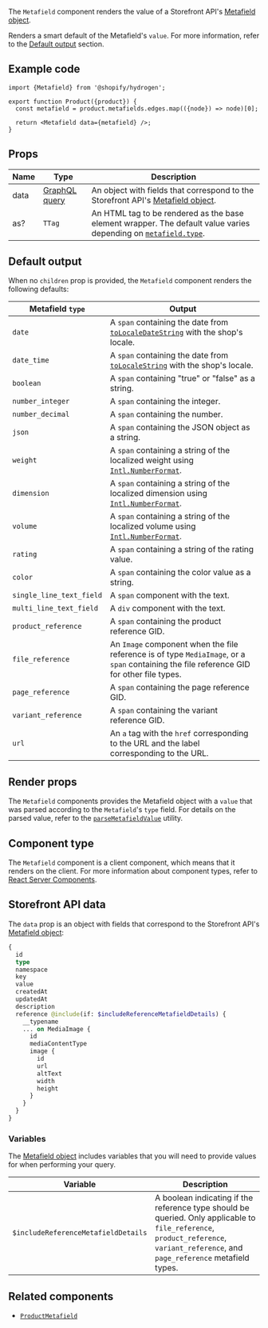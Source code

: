 <!-- This file is generated from source code in the Shopify/hydrogen repo. Edit the files in /packages/hydrogen/src/components/Metafield and run 'yarn generate-docs' at the root of this repo. For more information, refer to https://github.com/Shopify/shopify-dev/blob/main/content/internal/operations/hydrogen-reference-docs.md. -->

The `Metafield` component renders the value of a Storefront
API's [Metafield object](/api/storefront/reference/common-objects/metafield).

Renders a smart default of the
Metafield's `value`. For more information, refer to the [Default output](#default-output) section.

## Example code

```tsx
import {Metafield} from '@shopify/hydrogen';

export function Product({product}) {
  const metafield = product.metafields.edges.map(({node}) => node)[0];

  return <Metafield data={metafield} />;
}
```

## Props

| Name | Type                                  | Description                                                                                                                               |
| ---- | ------------------------------------- | ----------------------------------------------------------------------------------------------------------------------------------------- |
| data | [GraphQL query](#storefront-api-data) | An object with fields that correspond to the Storefront API's [Metafield object](/api/storefront/reference/common-objects/metafield).     |
| as?  | <code>TTag</code>                     | An HTML tag to be rendered as the base element wrapper. The default value varies depending on [`metafield.type`](/apps/metafields/types). |

## Default output

When no `children` prop is provided, the `Metafield` component renders the following defaults:

| Metafield `type`         | Output                                                                                                                                                                                     |
| ------------------------ | ------------------------------------------------------------------------------------------------------------------------------------------------------------------------------------------ |
| `date`                   | A `span` containing the date from [`toLocaleDateString`](https://developer.mozilla.org/en-US/docs/Web/JavaScript/Reference/Global_Objects/Date/toLocaleDateString) with the shop's locale. |
| `date_time`              | A `span` containing the date from [`toLocaleString`](https://developer.mozilla.org/en-US/docs/Web/JavaScript/Reference/Global_Objects/Date/toLocaleString) with the shop's locale.         |
| `boolean`                | A `span` containing "true" or "false" as a string.                                                                                                                                         |
| `number_integer`         | A `span` containing the integer.                                                                                                                                                           |
| `number_decimal`         | A `span` containing the number.                                                                                                                                                            |
| `json`                   | A `span` containing the JSON object as a string.                                                                                                                                           |
| `weight`                 | A `span` containing a string of the localized weight using [`Intl.NumberFormat`](https://developer.mozilla.org/en-US/docs/Web/JavaScript/Reference/Global_Objects/Intl/NumberFormat).      |
| `dimension`              | A `span` containing a string of the localized dimension using [`Intl.NumberFormat`](https://developer.mozilla.org/en-US/docs/Web/JavaScript/Reference/Global_Objects/Intl/NumberFormat).   |
| `volume`                 | A `span` containing a string of the localized volume using [`Intl.NumberFormat`](https://developer.mozilla.org/en-US/docs/Web/JavaScript/Reference/Global_Objects/Intl/NumberFormat).      |
| `rating`                 | A `span` containing a string of the rating value.                                                                                                                                          |
| `color`                  | A `span` containing the color value as a string.                                                                                                                                           |
| `single_line_text_field` | A `span` component with the text.                                                                                                                                                          |
| `multi_line_text_field`  | A `div` component with the text.                                                                                                                                                           |
| `product_reference`      | A `span` containing the product reference GID.                                                                                                                                             |
| `file_reference`         | An `Image` component when the file reference is of type `MediaImage`, or a `span` containing the file reference GID for other file types.                                                  |
| `page_reference`         | A `span` containing the page reference GID.                                                                                                                                                |
| `variant_reference`      | A `span` containing the variant reference GID.                                                                                                                                             |
| `url`                    | An `a` tag with the `href` corresponding to the URL and the label corresponding to the URL.                                                                                                |

## Render props

The `Metafield` components provides the Metafield object with a `value` that was parsed according to the `Metafield`'s `type` field. For details on the parsed value, refer to the [`parseMetafieldValue`](/api/hydrogen/utilities/parsemetafieldvalue) utility.

## Component type

The `Metafield` component is a client component, which means that it renders on the client. For more information about component types, refer to [React Server Components](/custom-storefronts/hydrogen/framework/react-server-components).

## Storefront API data

The `data` prop is an object with fields that correspond to the Storefront API's [Metafield object](/api/storefront/reference/common-objects/metafield):

```graphql
{
  id
  type
  namespace
  key
  value
  createdAt
  updatedAt
  description
  reference @include(if: $includeReferenceMetafieldDetails) {
    __typename
    ... on MediaImage {
      id
      mediaContentType
      image {
        id
        url
        altText
        width
        height
      }
    }
  }
}
```

### Variables

The [Metafield object](/api/storefront/reference/common-objects/metafield) includes variables that you will need to provide values for when performing your query.

| Variable                            | Description                                                                                                                                                                        |
| ----------------------------------- | ---------------------------------------------------------------------------------------------------------------------------------------------------------------------------------- |
| `$includeReferenceMetafieldDetails` | A boolean indicating if the reference type should be queried. Only applicable to `file_reference`, `product_reference`, `variant_reference`, and `page_reference` metafield types. |

## Related components

- [`ProductMetafield`](/api/hydrogen/components/product-variant/productmetafield)
